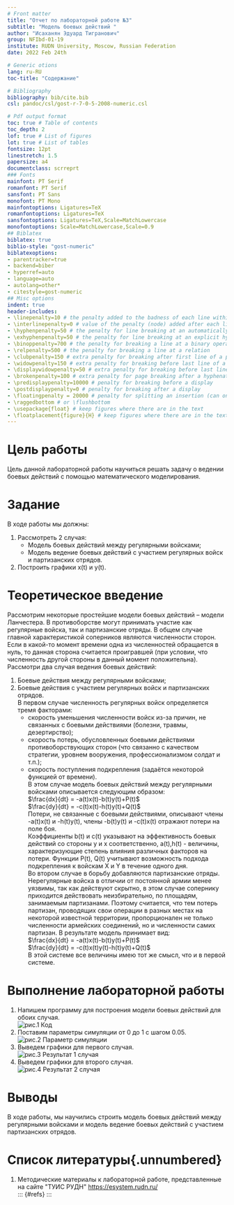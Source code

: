 ```yaml
---
# Front matter
title: "Отчет по лабораторной работе №3"
subtitle: "Модель боевых действий "
author: "Исаханян Эдуард Тигранович"
group: NFIbd-01-19
institute: RUDN University, Moscow, Russian Federation
date: 2022 Feb 24th

# Generic otions
lang: ru-RU
toc-title: "Содержание"

# Bibliography
bibliography: bib/cite.bib
csl: pandoc/csl/gost-r-7-0-5-2008-numeric.csl

# Pdf output format
toc: true # Table of contents
toc_depth: 2
lof: true # List of figures
lot: true # List of tables
fontsize: 12pt
linestretch: 1.5
papersize: a4
documentclass: scrreprt
### Fonts
mainfont: PT Serif
romanfont: PT Serif
sansfont: PT Sans
monofont: PT Mono
mainfontoptions: Ligatures=TeX
romanfontoptions: Ligatures=TeX
sansfontoptions: Ligatures=TeX,Scale=MatchLowercase
monofontoptions: Scale=MatchLowercase,Scale=0.9
## Biblatex
biblatex: true
biblio-style: "gost-numeric"
biblatexoptions:
- parentracker=true
- backend=biber
- hyperref=auto
- language=auto
- autolang=other*
- citestyle=gost-numeric
## Misc options
indent: true
header-includes:
- \linepenalty=10 # the penalty added to the badness of each line within a paragraph (no associated penalty node) Increasing the value makes tex try to have fewer lines in the paragraph.
- \interlinepenalty=0 # value of the penalty (node) added after each line of a paragraph.
- \hyphenpenalty=50 # the penalty for line breaking at an automatically inserted hyphen
- \exhyphenpenalty=50 # the penalty for line breaking at an explicit hyphen
- \binoppenalty=700 # the penalty for breaking a line at a binary operator
- \relpenalty=500 # the penalty for breaking a line at a relation
- \clubpenalty=150 # extra penalty for breaking after first line of a paragraph
- \widowpenalty=150 # extra penalty for breaking before last line of a paragraph
- \displaywidowpenalty=50 # extra penalty for breaking before last line before a display math
- \brokenpenalty=100 # extra penalty for page breaking after a hyphenated line
- \predisplaypenalty=10000 # penalty for breaking before a display
- \postdisplaypenalty=0 # penalty for breaking after a display
- \floatingpenalty = 20000 # penalty for splitting an insertion (can only be split footnote in standard LaTeX)
- \raggedbottom # or \flushbottom
- \usepackage{float} # keep figures where there are in the text
- \floatplacement{figure}{H} # keep figures where there are in the text
---
```


# Цель работы  

Цель данной лабораторной работы научиться решать задачу о ведении боевых действий с помощью математического моделирования.  

# Задание  

В ходе работы мы должны:  

1. Рассмотреть 2 случая:  
   - Модель боевых действий между регулярными войсками;  
   - Модель ведение боевых действий с участием регулярных войск и
     партизанских отрядов.  
2. Построить графики x(t) и y(t).  

# Теоретическое введение
Рассмотрим некоторые простейшие модели боевых действий – модели
Ланчестера. В противоборстве могут принимать участие как регулярные войска,
так и партизанские отряды. В общем случае главной характеристикой соперников
являются численности сторон. Если в какой-то момент времени одна из
численностей обращается в нуль, то данная сторона считается проигравшей (при
условии, что численность другой стороны в данный момент положительна).
Рассмотри два случая ведения боевых действий:
1. Боевые действия между регулярными войсками;
2. Боевые действия с участием регулярных войск и партизанских
   отрядов.  
В первом случае численность регулярных войск определяется тремя
факторами:
   - скорость уменьшения численности войск из-за причин, не связанных с
   боевыми действиями (болезни, травмы, дезертирство);
   - скорость потерь, обусловленных боевыми действиями
   противоборствующих сторон (что связанно с качеством стратегии,
   уровнем вооружения, профессионализмом солдат и т.п.);
   - скорость поступления подкрепления (задаётся некоторой функцией от
   времени).  
В этом случае модель боевых действий между регулярными войсками
описывается следующим образом:  
$\frac{dx}{dt} = -a(t)x(t)-b(t)y(t)+P(t)$  
$\frac{dy}{dt} = -c(t)x(t)-h(t)y(t)+Q(t)$  
Потери, не связанные с боевыми действиями, описывают члены -a(t)x(t) и 
-h(t)y(t), члены -b(t)y(t) и -c(t)x(t) отражают потери на поле боя.  
Коэффициенты b(t) и c(t) указывают на эффективность боевых действий со
стороны y и x соответственно, a(t),h(t) - величины, характеризующие степень
влияния различных факторов на потери. Функции P(t), Q(t) учитывают
возможность подхода подкрепления к войскам X и Y в течение одного дня.  
Во втором случае в борьбу добавляются партизанские отряды. Нерегулярные
войска в отличии от постоянной армии менее уязвимы, так как действуют скрытно,
в этом случае сопернику приходится действовать неизбирательно, по площадям,
занимаемым партизанами. Поэтому считается, что тем потерь партизан,
проводящих свои операции в разных местах на некоторой известной территории,
пропорционален не только численности армейских соединений, но и численности
самих партизан. В результате модель принимает вид:  
$\frac{dx}{dt} = -a(t)x(t)-b(t)y(t)+P(t)$  
$\frac{dy}{dt} = -c(t)x(t)y(t)-h(t)y(t)+Q(t)$  
В этой системе все величины имею тот же смысл, что и в первой системе.

# Выполнение лабораторной работы  
1. Напишем программу для построения модели боевых действий для обоих случая.  
![рис.1 Код](images/image1.png)  
2. Поставим параметры симуляции от 0 до 1 с шагом 0.05.  
![рис.2 Параметр симуляции](images/image2.png)  
3. Выведем графики для первого случая.  
![рис.3 Результат 1 случая](images/image3.png)  
4. Выведем графики для второго случая.  
![рис.4 Результат 2 случая](images/image4.png)  

# Выводы  

В ходе работы, мы научились строить модель боевых действий между регулярными войсками и модель ведение боевых действий с участием партизанских отрядов.  

# Список литературы{.unnumbered}  
1. Методические материалы к лабораторной работе, представленные на сайте "ТУИС РУДН" https://esystem.rudn.ru/  
   ::: {#refs}
   :::